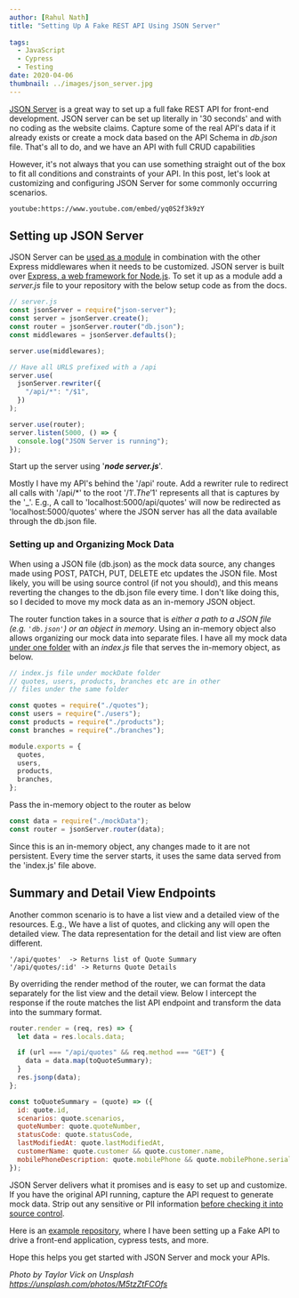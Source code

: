 ```yaml
---
author: [Rahul Nath]
title: "Setting Up A Fake REST API Using JSON Server"
  
tags:
  - JavaScript
  - Cypress
  - Testing
date: 2020-04-06
thumbnail: ../images/json_server.jpg
---
```


[JSON Server](https://github.com/typicode/json-server) is a great way to set up a full fake REST API for front-end development. JSON server can be set up literally in '30 seconds' and with no coding as the website claims. Capture some of the real API's data if it already exists or create a mock data based on the API Schema in _db.json_ file. That's all to do, and we have an API with full CRUD capabilities

However, it's not always that you can use something straight out of the box to fit all conditions and constraints of your API. In this post, let's look at customizing and configuring JSON Server for some commonly occurring scenarios.

`youtube:https://www.youtube.com/embed/yq0S2f3k9zY`

## Setting up JSON Server

JSON Server can be [used as a module](https://github.com/typicode/json-server#module) in combination with the other Express middlewares when it needs to be customized. JSON server is built over [Express, a web framework for Node.js](https://expressjs.com/). To set it up as a module add a _server.js_ file to your repository with the below setup code as from the docs.

```js
// server.js
const jsonServer = require("json-server");
const server = jsonServer.create();
const router = jsonServer.router("db.json");
const middlewares = jsonServer.defaults();

server.use(middlewares);

// Have all URLS prefixed with a /api
server.use(
  jsonServer.rewriter({
    "/api/*": "/$1",
  })
);

server.use(router);
server.listen(5000, () => {
  console.log("JSON Server is running");
});
```

Start up the server using '**_node server.js_**'.

Mostly I have my API's behind the '/api' route. Add a rewriter rule to redirect all calls with '/api/\*' to the root '/$1'. The '$1' represents all that is captures by the '\_'. E.g., A call to 'localhost:5000/api/quotes' will now be redirected as 'localhost:5000/quotes' where the JSON server has all the data available through the db.json file.

### Setting up and Organizing Mock Data

When using a JSON file (db.json) as the mock data source, any changes made using POST, PATCH, PUT, DELETE etc updates the JSON file. Most likely, you will be using source control (if not you should), and this means reverting the changes to the db.json file every time. I don't like doing this, so I decided to move my mock data as an in-memory JSON object.

The router function takes in a source that is _either a path to a JSON file (e.g. `'db.json'`) or an object in memory_. Using an in-memory object also allows organizing our mock data into separate files. I have all my mock data [under one folder](https://github.com/rahulpnath/quotes/tree/master/ui/mockApi/mockData) with an _index.js_ file that serves the in-memory object, as below.

```js
// index.js file under mockDate folder
// quotes, users, products, branches etc are in other
// files under the same folder

const quotes = require("./quotes");
const users = require("./users");
const products = require("./products");
const branches = require("./branches");

module.exports = {
  quotes,
  users,
  products,
  branches,
};
```

Pass the in-memory object to the router as below

```js
const data = require("./mockData");
const router = jsonServer.router(data);
```

Since this is an in-memory object, any changes made to it are not persistent. Every time the server starts, it uses the same data served from the 'index.js' file above.

## Summary and Detail View Endpoints

Another common scenario is to have a list view and a detailed view of the resources. E.g., We have a list of quotes, and clicking any will open the detailed view. The data representation for the detail and list view are often different.

```text
'/api/quotes'  -> Returns list of Quote Summary
'/api/quotes/:id' -> Returns Quote Details
```

By overriding the render method of the router, we can format the data separately for the list view and the detail view. Below I intercept the response if the route matches the list API endpoint and transform the data into the summary format.

```js
router.render = (req, res) => {
  let data = res.locals.data;

  if (url === "/api/quotes" && req.method === "GET") {
    data = data.map(toQuoteSummary);
  }
  res.jsonp(data);
};

const toQuoteSummary = (quote) => ({
  id: quote.id,
  scenarios: quote.scenarios,
  quoteNumber: quote.quoteNumber,
  statusCode: quote.statusCode,
  lastModifiedAt: quote.lastModifiedAt,
  customerName: quote.customer && quote.customer.name,
  mobilePhoneDescription: quote.mobilePhone && quote.mobilePhone.serialNo,
});
```

JSON Server delivers what it promises and is easy to set up and customize. If you have the original API running, capture the API request to generate mock data. Strip out any sensitive or PII information [before checking it into source control](https://www.rahulpnath.com/blog/keeping-sensitive-configuration-data-out-of-source-control/).

Here is an [example repository](https://github.com/rahulpnath/quotes), where I have been setting up a Fake API to drive a front-end application, cypress tests, and more.

Hope this helps you get started with JSON Server and mock your APIs.

_Photo by Taylor Vick on Unsplash https://unsplash.com/photos/M5tzZtFCOfs_
